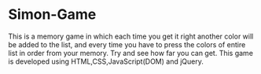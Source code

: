 # Simon-Game
This is a memory game in which each time you get it right another color will be added to the list, and every time you have to press the colors of entire list in order from your memory. Try and see how far you can get.
This game is developed using HTML,CSS,JavaScript(DOM) and jQuery.
